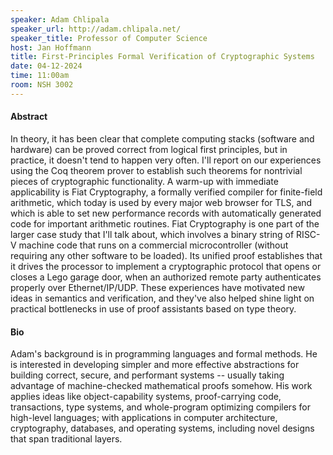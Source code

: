 ```yaml
---
speaker: Adam Chlipala
speaker_url: http://adam.chlipala.net/
speaker_title: Professor of Computer Science
host: Jan Hoffmann
title: First-Principles Formal Verification of Cryptographic Systems
date: 04-12-2024
time: 11:00am
room: NSH 3002
---
```


#### Abstract
 In theory, it has been clear that complete computing stacks
(software and hardware) can be proved correct from logical first
principles, but in practice, it doesn't tend to happen very often.
I'll report on our experiences using the Coq theorem prover to
establish such theorems for nontrivial pieces of cryptographic
functionality.  A warm-up with immediate applicability is Fiat
Cryptography, a formally verified compiler for finite-field
arithmetic, which today is used by every major web browser for TLS,
and which is able to set new performance records with automatically
generated code for important arithmetic routines.  Fiat Cryptography
is one part of the larger case study that I'll talk about, which
involves a binary string of RISC-V machine code that runs on a
commercial microcontroller (without requiring any other software to be
loaded).  Its unified proof establishes that it drives the processor
to implement a cryptographic protocol that opens or closes a Lego
garage door, when an authorized remote party authenticates properly
over Ethernet/IP/UDP.  These experiences have motivated new ideas in
semantics and verification, and they've also helped shine light on
practical bottlenecks in use of proof assistants based on type theory.

#### Bio
Adam's background is in programming languages and formal methods.  He
is interested in developing simpler and more effective abstractions
for building correct, secure, and performant systems -- usually taking
advantage of machine-checked mathematical proofs somehow.  His work
applies ideas like object-capability systems, proof-carrying code,
transactions, type systems, and whole-program optimizing compilers for
high-level languages; with applications in computer architecture,
cryptography, databases, and operating systems, including novel
designs that span traditional layers.
